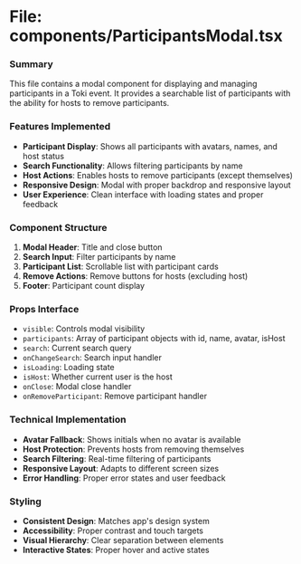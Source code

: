 # File: components/ParticipantsModal.tsx

### Summary
This file contains a modal component for displaying and managing participants in a Toki event. It provides a searchable list of participants with the ability for hosts to remove participants.

### Features Implemented
- **Participant Display**: Shows all participants with avatars, names, and host status
- **Search Functionality**: Allows filtering participants by name
- **Host Actions**: Enables hosts to remove participants (except themselves)
- **Responsive Design**: Modal with proper backdrop and responsive layout
- **User Experience**: Clean interface with loading states and proper feedback

### Component Structure
1. **Modal Header**: Title and close button
2. **Search Input**: Filter participants by name
3. **Participant List**: Scrollable list with participant cards
4. **Remove Actions**: Remove buttons for hosts (excluding host)
5. **Footer**: Participant count display

### Props Interface
- `visible`: Controls modal visibility
- `participants`: Array of participant objects with id, name, avatar, isHost
- `search`: Current search query
- `onChangeSearch`: Search input handler
- `isLoading`: Loading state
- `isHost`: Whether current user is the host
- `onClose`: Modal close handler
- `onRemoveParticipant`: Remove participant handler

### Technical Implementation
- **Avatar Fallback**: Shows initials when no avatar is available
- **Host Protection**: Prevents hosts from removing themselves
- **Search Filtering**: Real-time filtering of participants
- **Responsive Layout**: Adapts to different screen sizes
- **Error Handling**: Proper error states and user feedback

### Styling
- **Consistent Design**: Matches app's design system
- **Accessibility**: Proper contrast and touch targets
- **Visual Hierarchy**: Clear separation between elements
- **Interactive States**: Proper hover and active states
